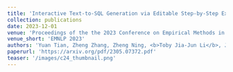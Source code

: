 ```yaml
---
title: 'Interactive Text-to-SQL Generation via Editable Step-by-Step Explanations'
collection: publications
date: 2023-12-01
venue: 'Proceedings of the the 2023 Conference on Empirical Methods in Natural Language Processing (EMNLP 2023)'
venue_short: 'EMNLP 2023'
authors: 'Yuan Tian, Zheng Zhang, Zheng Ning, <b>Toby Jia-Jun Li</b>, Jonathan K. Kummerfeld, and Tianyi Zhang'
paperurl: 'https://arxiv.org/pdf/2305.07372.pdf'
teaser: '/images/c24_thumbnail.png'
---
```

